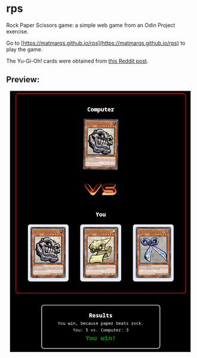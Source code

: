 # rps

Rock Paper Scissors game: a simple web game from an Odin Project exercise.

Go to [https://matmarqs.github.io/rps](https://matmarqs.github.io/rps) to play the game.

The Yu-Gi-Oh! cards were obtained from [this Reddit post](https://www.reddit.com/r/customyugioh/comments/1d26w68/ro_sham_bo/).

## Preview:

<p align="center"><img src="fig/print.png" height=700></p>
